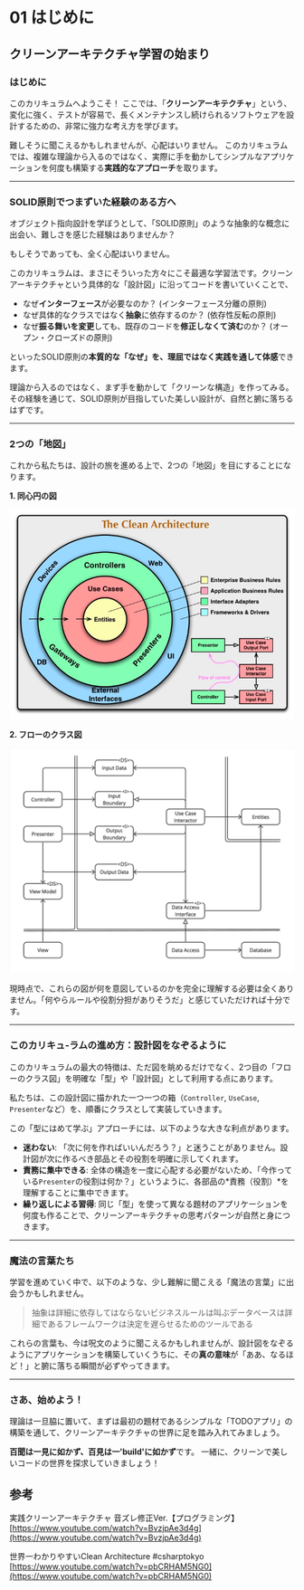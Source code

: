 # 01 はじめに

## クリーンアーキテクチャ学習の始まり

### はじめに

このカリキュラムへようこそ！
ここでは、「**クリーンアーキテクチャ**」という、変化に強く、テストが容易で、長くメンテナンスし続けられるソフトウェアを設計するための、非常に強力な考え方を学びます。

難しそうに聞こえるかもしれませんが、心配はいりません。
このカリキュラムでは、複雑な理論から入るのではなく、実際に手を動かしてシンプルなアプリケーションを何度も構築する**実践的なアプローチ**を取ります。

---

### SOLID原則でつまずいた経験のある方へ

オブジェクト指向設計を学ぼうとして、「SOLID原則」のような抽象的な概念に出会い、難しさを感じた経験はありませんか？

もしそうであっても、全く心配はいりません。

このカリキュラムは、まさにそういった方々にこそ最適な学習法です。クリーンアーキテクチャという具体的な「設計図」に沿ってコードを書いていくことで、

- なぜ**インターフェース**が必要なのか？ (インターフェース分離の原則)
- なぜ具体的なクラスではなく**抽象**に依存するのか？ (依存性反転の原則)
- なぜ**振る舞いを変更**しても、既存のコードを**修正しなくて済む**のか？ (オープン・クローズドの原則)

といったSOLID原則の**本質的な「なぜ」を、理屈ではなく実践を通して体感**できます。

理論から入るのではなく、まず手を動かして「クリーンな構造」を作ってみる。その経験を通じて、SOLID原則が目指していた美しい設計が、自然と腑に落ちるはずです。

---

### 2つの「地図」

これから私たちは、設計の旅を進める上で、2つの「地図」を目にすることになります。

**1. 同心円の図**

![クリーンアーキテクチャ・同心円](../クリーンアーキテクチャ・同心円.png)

**2. フローのクラス図**

![クリーンアーキテクチャ・クラス図](../クリーンアーキテクチャ・クラス図.png)

現時点で、これらの図が何を意図しているのかを完全に理解する必要は全くありません。「何やらルールや役割分担がありそうだ」と感じていただければ十分です。

---

### このカリキュ-ラムの進め方：設計図をなぞるように

このカリキュラムの最大の特徴は、ただ図を眺めるだけでなく、2つ目の「フローのクラス図」を明確な「型」や「設計図」として利用する点にあります。

私たちは、この設計図に描かれた一つ一つの箱（`Controller`, `UseCase`, `Presenter`など）を、順番にクラスとして実装していきます。

この「型にはめて学ぶ」アプローチには、以下のような大きな利点があります。

- **迷わない**:
「次に何を作ればいいんだろう？」と迷うことがありません。設計図が次に作るべき部品とその役割を明確に示してくれます。
- **責務に集中できる**:
全体の構造を一度に心配する必要がないため、「今作っている`Presenter`の役割は何か？」というように、各部品の*責務（役割）*を理解することに集中できます。
- **繰り返しによる習得**:
同じ「型」を使って異なる題材のアプリケーションを何度も作ることで、クリーンアーキテクチャの思考パターンが自然と身につきます。

---

### 魔法の言葉たち

学習を進めていく中で、以下のような、少し難解に聞こえる「魔法の言葉」に出会うかもしれません。

> 抽象は詳細に依存してはならないビジネスルールは叫ぶデータベースは詳細であるフレームワークは決定を遅らせるためのツールである
> 

これらの言葉も、今は呪文のように聞こえるかもしれませんが、設計図をなぞるようにアプリケーションを構築していくうちに、その**真の意味**が「ああ、なるほど！」と腑に落ちる瞬間が必ずやってきます。

---

### さあ、始めよう！

理論は一旦脇に置いて、まずは最初の題材であるシンプルな「TODOアプリ」の構築を通して、クリーンアーキテクチャの世界に足を踏み入れてみましょう。

**百聞は一見に如かず、百見は一'build'に如かず**です。
一緒に、クリーンで美しいコードの世界を探求していきましょう！

## 参考

実践クリーンアーキテクチャ 音ズレ修正Ver.【プログラミング】
[https://www.youtube.com/watch?v=BvzjpAe3d4g](https://www.youtube.com/watch?v=BvzjpAe3d4g)

世界一わかりやすいClean Architecture #csharptokyo
[https://www.youtube.com/watch?v=pbCRHAM5NG0](https://www.youtube.com/watch?v=pbCRHAM5NG0)